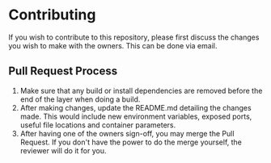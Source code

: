 
# Contributing
If you wish to contribute to this repository, please first discuss the changes you wish to make with the owners. This can be done via email.

## Pull Request Process
1. Make sure that any build or install dependencies are removed before the end of the layer when doing a build.
2. After making changes, update the README.md detailing the changes made. This would include new environment variables, exposed ports, useful file locations and container parameters. 
3. After having one of the owners sign-off, you may merge the Pull Request. If you don't have the power to do the merge yourself, the reviewer will do it for you. 
